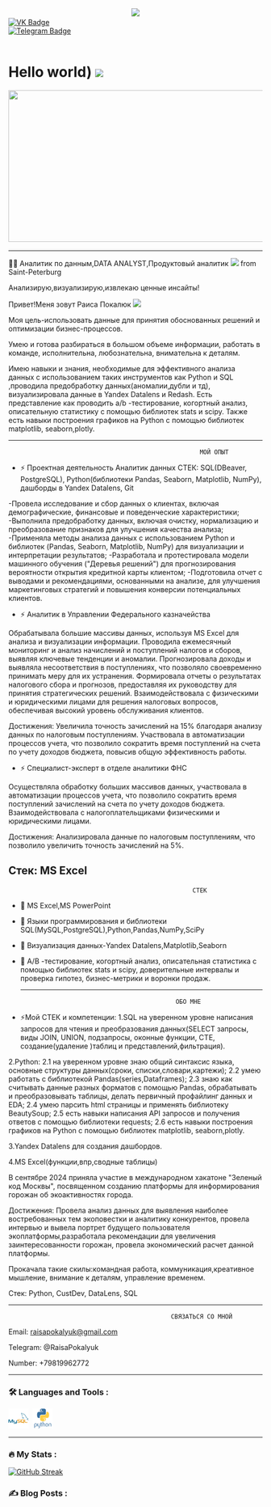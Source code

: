 <div id="header" align="center">
  <img src="https://media.giphy.com/media/M9gbBd9nbDrOTu1Mqx/giphy.gif" width="100"/>
</div>
<div id="badges">
  <a href="your-VK-URL">
    <img src="https://img.shields.io/badge/VK-blue?style=for-the-badge&logo=VK&logoColor=white" alt="VK Badge"/>
  </a>
<div id="badges">
  <a href="your-Telegram-URL">
    <img src="https://img.shields.io/badge/Telegram-blue?style=for-the-badge&logo=Telegram&logoColor=white" alt="Telegram Badge"/>
  </a>

  
</div>
<img src="https://komarev.com/ghpvc/?username=RaisaPokalyuk&style=flat-square&color=blue" alt=""/>
<h1>
  Hello world)
  <img src="https://media.giphy.com/media/hvRJCLFzcasrR4ia7z/giphy.gif" width="30px"/>
</h1>
<div align="center">
  <img src="https://i.giphy.com/media/v1.Y2lkPTc5MGI3NjExdDlrNDZvbzNqN3BzMDE1Ym9pOWQwcjNnYWtkYWxwYjFjdzZzMWxyNCZlcD12MV9pbnRlcm5hbF9naWZfYnlfaWQmY3Q9Zw/l46Cy1rHbQ92uuLXa/giphy.gif" width="600" height="300"/>
</div>

---

:woman_technologist:
Аналитик по данным,DATA ANALYST,Продуктовый аналитик <img src="https://media.giphy.com/media/WUlplcMpOCEmTGBtBW/giphy.gif" width="30"> from Saint-Peterburg

Анализирую,визуализирую,извлекаю ценные инсайты!

Привет!Меня зовут Раиса Покалюк <img src="https://media.giphy.com/media/hvRJCLFzcasrR4ia7z/giphy.gif" width="30px"/>
</h1>
   
   Моя цель-использовать данные для принятия обоснованных решений и оптимизации бизнес-процессов.

   Умею и готова разбираться в большом объеме информации, работать в команде, исполнительна, любознательна, внимательна к деталям.

Имею навыки и знания, необходимые для эффективного анализа данных с использованием таких инструментов как Python и SQL ,проводила предобработку данных(аномалии,дубли и тд), визуализировала данные в Yandex Datalens и Redash. Есть представление как проводить а/b -тестирование, когортный анализ, описательную статистику с помощью библиотек stats и scipy. Также есть навыки построения графиков на Python с помощью библиотек matplotlib, seaborn,plotly.

---

                                                         МОЙ ОПЫТ
- :zap: Проектная деятельность
  Аналитик данных
СТЕК: SQL(DBeaver, PostgreSQL), Python(библиотеки Pandas, Seaborn, Matplotlib, NumPy), дашборды в Yandex Datalens, Git

-Провела исследование и сбор данных о клиентах, включая демографические, финансовые и поведенческие характеристики;
-Выполнила предобработку данных, включая очистку, нормализацию и преобразование признаков для улучшения качества анализа;
-Применяла методы анализа данных с использованием Python и библиотек (Pandas, Seaborn, Matplotlib, NumPy) для визуализации и интерпретации результатов;
-Разработала и протестировала модели машинного обучения ("Деревья решений") для прогнозирования вероятности открытия кредитной карты клиентом;
-Подготовила отчет с выводами и рекомендациями, основанными на анализе, для улучшения маркетинговых стратегий и повышения конверсии потенциальных клиентов.

- :zap:
  Аналитик в Управлении Федерального казначейства

Обрабатывала большие массивы данных, используя MS Excel для анализа и визуализации информации.
Проводила ежемесячный мониторинг и анализ начислений и поступлений налогов и сборов, выявляя ключевые тенденции и аномалии.
Прогнозировала доходы и выявляла несоответствия в поступлениях, что позволяло своевременно принимать меру для их устранения.
Формировала отчеты о результатах налогового сбора и прогнозов, предоставляя их руководству для принятия стратегических решений.
Взаимодействовала с физическими и юридическими лицами для решения налоговых вопросов, обеспечивая высокий уровень обслуживания клиентов.

Достижения: Увеличила точность зачислений на 15% благодаря анализу данных по налоговым поступлениям.
Участвовала в автоматизации процессов учета, что позволило сократить время поступлений на счета по учету доходов бюджета, повысив общую эффективность работы.

- :zap:
Специалист-эксперт в отделе аналитики ФНС

Осуществляла обработку больших массивов данных, участвовала в автоматизации процессов учета, что позволило сократить время поступлений зачислений на счета по учету доходов бюджета.
Взаимодействовала с налогоплательщиками физическими и юридическими лицами.

Достижения: Анализировала данные по налоговым поступлениям, что позволило увеличить точность зачислений на 5%.

Стек: MS Excel
  ---

                                                       СТЕК
  - :seedling: MS Excel,MS PowerPoint                                                  
  - :seedling: Языки программирования и библиотеки SQL(MySQL,PostgreSQL),Python,Pandas,NumPy,SciPy
  - :seedling: Визуализация данных-Yandex Datalens,Matplotlib,Seaborn
  - :seedling: А/В -тестирование, когортный анализ, описательная статистика с помощью библиотек stats и scipy, доверительные интервалы и проверка гипотез, бизнес-метрики и воронки продаж.

    ---

                                                   ОБО МНЕ
    
- :zap:Мой СТЕК и компетенции:
1.SQL на уверенном уровне написания запросов для чтения и преобразования данных(SELECT запросы, виды JOIN, UNION, подзапросы, оконные функции, CTE, создание(удаление )таблиц и представлений,фильтрация).

2.Python:
2.1 на уверенном уровне знаю общий синтаксис языка, основные структуры данных(сроки, списки,словари,картежи);
2.2 умею работать с библиотекой Pandas(series,Dataframes);
2.3 знаю как считывать данные разных форматов с помощью Pandas, обрабатывать и преобразовывать таблицы, делать первичный профайлинг данных и EDA;
2.4 умею парсить html страницы и применять библиотеку BeautySoup;
2.5 есть навыки написания API запросов и получения ответов с помощью библиотеки requests;
2.6 есть навыки построения графиков на Python с помощью библиотек matplotlib, seaborn,plotly.

3.Yandex Datalens для создания дашбордов.

4.MS Excel(функции,впр,сводные таблицы)


В сентябре 2024 приняла участие в международном хакатоне "Зеленый код Москвы", посвященном созданию платформы для информирования горожан об экоактивностях города.

Достижения: Провела анализ данных для выявления наиболее востребованных тем экоповестки и аналитику конкурентов, провела интервью и вывела портрет будущего пользователя экоплатформы,разработала рекомендации для увеличения заинтересованности горожан, провела экономический расчет данной платформы.

Прокачала такие скилы:командная работа, коммуникация,креативное мышление, внимание к деталям, управление временем.

Стек: Python, CustDev, DataLens, SQL

---

                                                 СВЯЗАТЬСЯ СО МНОЙ
                                                 
 Email: raisapokalyuk@gmail.com
 
 Telegram: @RaisaPokalyuk
 
 Number: +79819962772

 ---

 ### :hammer_and_wrench: Languages and Tools :

 <div>

  <img src="https://github.com/devicons/devicon/blob/master/icons/mysql/mysql-original-wordmark.svg" title="MySQL"  alt="MySQL" width="40" height="40"/>&nbsp;
   <img src="https://github.com/devicons/devicon/blob/master/icons/python/python-original-wordmark.svg" title="Python"  alt="Python" width="40" height="40"/>&nbsp;
 
</div>

---

### :fire: My Stats :


[![GitHub Streak](http://github-readme-streak-stats.herokuapp.com?user=RaisaPokalyuk&theme=highcontrast)](https://git.io/streak-stats)


### :writing_hand: Blog Posts :

<!-- BLOG-POST-LIST:START -->

<!-- BLOG-POST-LIST:END -->





